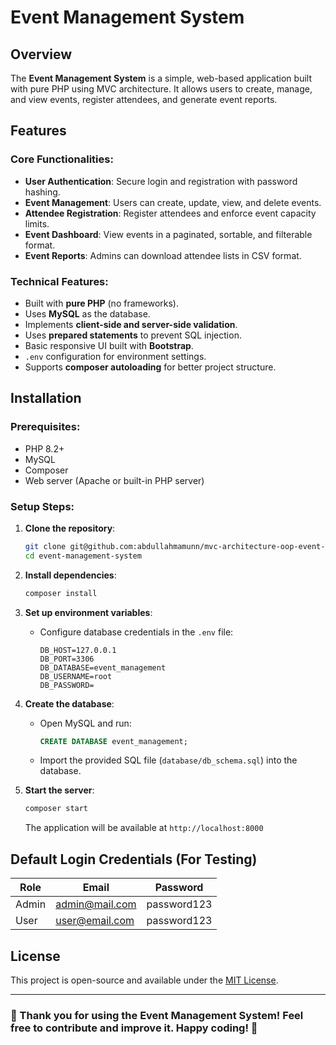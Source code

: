 # Event Management System

## Overview

The **Event Management System** is a simple, web-based application built with pure PHP using MVC architecture. It allows users to create, manage, and view events, register attendees, and generate event reports.

## Features

### Core Functionalities:

- **User Authentication**: Secure login and registration with password hashing.
- **Event Management**: Users can create, update, view, and delete events.
- **Attendee Registration**: Register attendees and enforce event capacity limits.
- **Event Dashboard**: View events in a paginated, sortable, and filterable format.
- **Event Reports**: Admins can download attendee lists in CSV format.

### Technical Features:

- Built with **pure PHP** (no frameworks).
- Uses **MySQL** as the database.
- Implements **client-side and server-side validation**.
- Uses **prepared statements** to prevent SQL injection.
- Basic responsive UI built with **Bootstrap**.
- `.env` configuration for environment settings.
- Supports **composer autoloading** for better project structure.

## Installation

### Prerequisites:

- PHP 8.2+
- MySQL
- Composer
- Web server (Apache or built-in PHP server)

### Setup Steps:

1. **Clone the repository**:

   ```sh
   git clone git@github.com:abdullahmamunn/mvc-architecture-oop-event-manage.git
   cd event-management-system
   ```

2. **Install dependencies**:

   ```sh
   composer install
   ```

3. **Set up environment variables**:

   - Configure database credentials in the `.env` file:
     ```env
     DB_HOST=127.0.0.1
     DB_PORT=3306
     DB_DATABASE=event_management
     DB_USERNAME=root
     DB_PASSWORD=
     ```

4. **Create the database**:

   - Open MySQL and run:
     ```sql
     CREATE DATABASE event_management;
     ```
   - Import the provided SQL file (`database/db_schema.sql`) into the database.

5. **Start the server**:

   ```sh
   composer start
   ```

   The application will be available at `http://localhost:8000`

## Default Login Credentials (For Testing)

| Role  | Email                                          | Password    |
| ----- | ---------------------------------------------- | ----------- |
| Admin | [admin@mail.com](mailto\:admin@example.com) | password123 |
| User  | [user@email.com](mailto\:user@example.com)   | password123 |


## License

This project is open-source and available under the [MIT License](LICENSE).

---

### 🚀 Thank you for using the Event Management System! Feel free to contribute and improve it. Happy coding! 🎉

